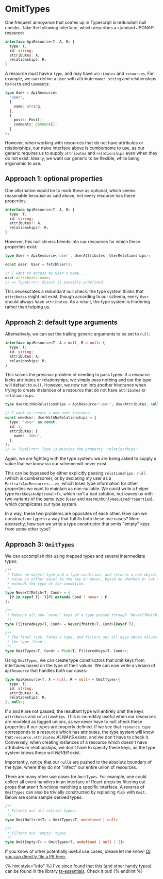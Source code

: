 # OmitTypes

One frequent annoyance that comes up in Typescript is redundant null checks. Take the following interface, which describes a standard JSONAPI resource:

```typescript
interface ApiResource<T, A, R> {
  type: T;
  id: string;
  attributes: A;
  relationships: R;
}
```

A resource must have a `type`, and may have `attributes` and `resources`. For example, we can define a `User` with attribute `name: string` and relationships to `Post`s and `Comment`s:

```typescript
type User = ApiResource<
  'user',
  {
    name: string;
  },
  {
    posts: Post[];
    comments: Comment[];
  }
>;
```

However, when working with resources that do not have attributes or relationships, our naive interface above is cumbersome to use, as our generic requires us to supply `attributes` and `relationships` even when they do not exist. Ideally, we want our generic to be flexible, while being ergonomic to use.

## Approach 1: optional properties

One alternative would be to mark these as optional, which seems reasonable because as said above, not every resource has these properties.

```typescript
interface ApiResource<T, A, R> {
  type: T;
  id: string;
  attributes?: A;
  relationships?: R;
}
```

However, this nullishness bleeds into our resources for which these properties exist:

```typescript
type User = ApiResource<'user', UserAttributes, UserRelationships>;

const user: User = fetchUser();

// I want to access my user's name...
user.attributes.name;
// => TypeError: Object is possibly undefined.
```

This necessitates a redundant null check: the type system thinks that `attributes` might not exist, though according to our schema, every `User` should always have `attribute`s. As a result, the type system is hindering rather than helping us.

## Approach 2: default type arguments

Alternatively, we can set the trailing generic arguments to be set to `null`:

```typescript
interface ApiResource<T, A = null, R = null> {
  type: T;
  id: string;
  attributes: A;
  relationships: R;
}
```

This solves the previous problem of needing to pass types: if a resource lacks attributes or relationships, we simply pass nothing and our the type will default to `null`. However, we now run into another hindrance when trying to create instances of a resource that do not have `attributes` or `relationships`:

```typescript
type UserWithNoRelationships = ApiResource<'user', UserAttributes, null>;

// I want to create a new user instance
const newUser: UserWithNoRelationships = {
  type: 'user' as const,
  id: 1,
  attributes: {
    name: 'John',
  },
};
// => TypeError: Type is missing the property 'relationships'
```

Again, we are fighting with the type system: we are being asked to supply a value that we know via our scheme will never exist.

This can be bypassed by either explicitly passing `relationships: null` \(which is cumbersome\), or by declaring my user as a `Partial<ApiResource<...>>`, which loses type information for other properties we want to maintain as non-nullable. We could write a helper type `MarkKeysAsOptional<T>`, which isn't a bad solution, but leaves us with two variants of the same type \(`User` and `UserWithOnlyRequiredProperties`\), which complicates our type system.

In a way, these two problems are opposites of each other. How can we construct our type in a way that fulfills both these use cases? More abstractly, how can we write a type constructor that omits "empty" keys from some other type?

## Approach 3: `OmitTypes`

We can accomplish this using mapped types and several intermediate types:

```typescript
/**
 * Takes an object type and a type condition, and returns a new object whose
 * value is either equal to the key or never, based on whether or not the value
 * extends the type of the condition.
 */
type NeverIfMatch<T, Cond> = {
  [P in keyof T]: T[P] extends Cond ? never : P
};

/**
 * Returns all non-`never` keys of a type passed through `NeverIfMatch`.
 */
type FilteredKeys<T, Cond> = NeverIfMatch<T, Cond>[keyof T];

/**
 * The final type. Takes a type, and filters out all keys whose values extend
 * the type `Cond`.
 */
type OmitTypes<T, Cond> = Pick<T, FilteredKeys<T, Cond>>;
```

Using `OmitTypes`, we can create type constructors that omit keys from interfaces based on the type of their values. We can now write a version of `ApiResource` that handles both our cases:

```typescript
type ApiResource<T, A = null, R = null> = OmitTypes<{
  type: T;
  id: string;
  attributes: A;
  relationships: R;
}, null>;
```

If `A` and `R` are not passed, the resultant type will entirely omit the keys `attributes` and `relationships`. This is incredibly useful when our resources are modeled as tagged unions, as we never have to null check these properties if our types are properly defined. If we see that `resource.type` corresponds to a resource which has attributes, the type system will know that `resource.attributes` _ALWAYS_ exists, and we don't have to check it. Conversely, when creating instances of a resource which doesn't have attributes or relationships, we don't have to specify these keys, as the type system knows these will _NEVER_ exist.

Importantly, notice that our `null`s are pushed to the absolute boundary of the type, where they do not "infect" our entire union of resources.

There are many other use cases for `OmitTypes`. For example, one could collect all event handlers in an interface of React props by filtering out props that aren't functions matching a specific interface. A reverse of `OmitTypes` can also be trivially constructed by replacing `Pick` with `Omit`. Below are some sample derived types:

```typescript
/**
 * Filters out all nullish types.
 */
type OmitNullish<T> = OmitTypes<T, undefined | null>

/**
 * Filters out "empty" types.
 */
type OmitEmpty<T> = OmitTypes<T, undefined | null | {}>
```

If you know of other potentially useful use cases, please let me know! [Or you can directly file a PR here.](https://github.com/timhwang21/gitbook)

{% hint style="info" %}
I've since found that this \(and other handy types\) can be found in the library [ts-essentials](https://github.com/krzkaczor/ts-essentials#OmitProperties). Check it out!
{% endhint %}


